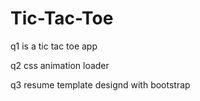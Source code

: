 # Tic-Tac-Toe
q1 is a tic tac toe app 

q2 css animation loader

q3 resume template designd with bootstrap
